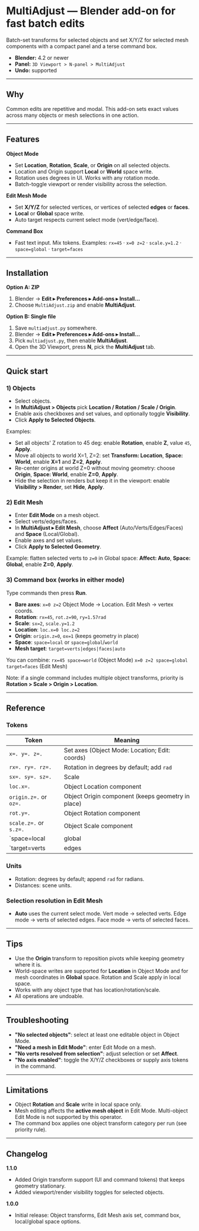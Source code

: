 # MultiAdjust — Blender add-on for fast batch edits

Batch-set transforms for selected objects and set X/Y/Z for selected mesh components with a compact panel and a terse command box.

- **Blender:** 4.2 or newer
- **Panel:** `3D Viewport > N-panel > MultiAdjust`
- **Undo:** supported

---

## Why
Common edits are repetitive and modal. This add-on sets exact values across many objects or mesh selections in one action.

---

## Features
**Object Mode**
- Set **Location**, **Rotation**, **Scale**, or **Origin** on all selected objects.
- Location and Origin support **Local** or **World** space write.
- Rotation uses degrees in UI. Works with any rotation mode.
- Batch-toggle viewport or render visibility across the selection.

**Edit Mesh Mode**
- Set **X/Y/Z** for selected vertices, or vertices of selected **edges** or **faces**.
- **Local** or **Global** space write.
- Auto target respects current select mode (vert/edge/face).

**Command Box**
- Fast text input. Mix tokens. Examples:
  `rx=45` · `x=0 z=2` · `scale.y=1.2` · `space=global` · `target=faces`

---

## Installation
**Option A: ZIP**
1. Blender → **Edit ▸ Preferences ▸ Add-ons ▸ Install...**
2. Choose `MultiAdjust.zip` and enable **MultiAdjust**.

**Option B: Single file**
1. Save `multiadjust.py` somewhere.
2. Blender → **Edit ▸ Preferences ▸ Add-ons ▸ Install...**
3. Pick `multiadjust.py`, then enable **MultiAdjust**.
4. Open the 3D Viewport, press **N**, pick the **MultiAdjust** tab.

---

## Quick start

### 1) Objects
- Select objects.
- In **MultiAdjust > Objects** pick **Location / Rotation / Scale / Origin**.
- Enable axis checkboxes and set values, and optionally toggle **Visibility**.
- Click **Apply to Selected Objects**.

Examples:
- Set all objects' Z rotation to 45 deg: enable **Rotation**, enable **Z**, value `45`, **Apply**.
- Move all objects to world X=1, Z=2: set **Transform: Location**, **Space: World**, enable **X=1** and **Z=2**, **Apply**.
- Re-center origins at world Z=0 without moving geometry: choose **Origin**, **Space: World**, enable **Z=0**, **Apply**.
- Hide the selection in renders but keep it in the viewport: enable **Visibility > Render**, set **Hide**, **Apply**.

### 2) Edit Mesh
- Enter **Edit Mode** on a mesh object.
- Select verts/edges/faces.
- In **MultiAdjust ▸ Edit Mesh**, choose **Affect** (Auto/Verts/Edges/Faces) and **Space** (Local/Global).
- Enable axes and set values.
- Click **Apply to Selected Geometry**.

Example: flatten selected verts to `z=0` in Global space: **Affect: Auto**, **Space: Global**, enable **Z=0**, **Apply**.

### 3) Command box (works in either mode)
Type commands then press **Run**.

- **Bare axes**: `x=0 z=2`
  Object Mode → Location. Edit Mesh → vertex coords.
- **Rotation**: `rx=45`, `rot.z=90`, `ry=1.57rad`
- **Scale**: `sx=2`, `scale.y=1.2`
- **Location**: `loc.x=0 loc.z=2`
- **Origin**: `origin.z=0`, `ox=1` (keeps geometry in place)
- **Space**: `space=local` or `space=global`/`world`
- **Mesh target**: `target=verts|edges|faces|auto`

You can combine:
`rx=45 space=world` (Object Mode)
`x=0 z=2 space=global target=faces` (Edit Mesh)

Note: if a single command includes multiple object transforms, priority is **Rotation > Scale > Origin > Location**.

---

## Reference

### Tokens
| Token            | Meaning                                  |
|------------------|-------------------------------------------|
| `x=. y=. z=.`    | Set axes (Object Mode: Location; Edit: coords) |
| `rx=. ry=. rz=.` | Rotation in degrees by default; add `rad` |
| `sx=. sy=. sz=.` | Scale                                     |
| `loc.x=.`        | Object Location component                 |
| `origin.z=.` or `oz=.` | Object Origin component (keeps geometry in place) |
| `rot.y=.`        | Object Rotation component                 |
| `scale.z=.` or `s.z=.` | Object Scale component             |
| `space=local|global|world` | Write space                     |
| `target=verts|edges|faces|auto` | Mesh elements to affect    |
### Units
- Rotation: degrees by default; append `rad` for radians.
- Distances: scene units.

### Selection resolution in Edit Mesh
- **Auto** uses the current select mode.
  Vert mode → selected verts.
  Edge mode → verts of selected edges.
  Face mode → verts of selected faces.

---

## Tips
- Use the **Origin** transform to reposition pivots while keeping geometry where it is.
- World-space writes are supported for **Location** in Object Mode and for mesh coordinates in **Global** space. Rotation and Scale apply in local space.
- Works with any object type that has location/rotation/scale.
- All operations are undoable.

---

## Troubleshooting
- **"No selected objects"**: select at least one editable object in Object Mode.
- **"Need a mesh in Edit Mode"**: enter Edit Mode on a mesh.
- **"No verts resolved from selection"**: adjust selection or set **Affect**.
- **"No axis enabled"**: toggle the X/Y/Z checkboxes or supply axis tokens in the command.

---

## Limitations
- Object **Rotation** and **Scale** write in local space only.
- Mesh editing affects the **active mesh object** in Edit Mode. Multi-object Edit Mode is not supported by this operator.
- The command box applies one object transform category per run (see priority rule).

---

## Changelog
**1.1.0**
- Added Origin transform support (UI and command tokens) that keeps geometry stationary.
- Added viewport/render visibility toggles for selected objects.

**1.0.0**
- Initial release: Object transforms, Edit Mesh axis set, command box, local/global space options.